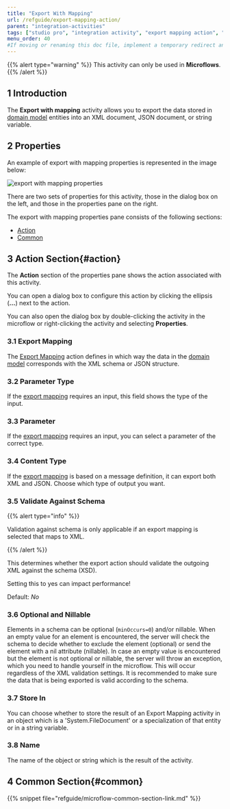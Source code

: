 ```yaml
---
title: "Export With Mapping"
url: /refguide/export-mapping-action/
parent: "integration-activities"
tags: ["studio pro", "integration activity", "export mapping action", "export to xml"]
menu_order: 40
#If moving or renaming this doc file, implement a temporary redirect and let the respective team know they should update the URL in the product. See Mapping to Products for more details.
---
```


{{% alert type="warning" %}}
This activity can only be used in **Microflows**.
{{% /alert %}}


## 1 Introduction

The **Export with mapping** activity allows you to export the data stored in [domain model](/refguide/domain-model/) entities into an XML document, JSON document, or string variable.

## 2 Properties

An example of export with mapping properties is represented in the image below:

![export with mapping properties](/attachments/refguide/modeling/application-logic/microflows-and-nanoflows/activities/integration-activities/export-mapping-action/export-with-mapping-properties.png)

There are two sets of properties for this activity, those in the dialog box on the left, and those in the properties pane on the right.

The export with mapping properties pane consists of the following sections:

* [Action](#action)
* [Common](#common)

## 3 Action Section{#action}

The **Action** section of the properties pane shows the action associated with this activity.

You can open a dialog box to configure this action by clicking the ellipsis (**…**) next to the action.

You can also open the dialog box by double-clicking the activity in the microflow or right-clicking the activity and selecting **Properties**.

### 3.1 Export Mapping

The [Export Mapping](/refguide/export-mappings/) action defines in which way the data in the [domain model](/refguide/domain-model/) corresponds with the XML schema or JSON structure.

### 3.2 Parameter Type

If the [export mapping](/refguide/export-mappings/) requires an input, this field shows the type of the input.

### 3.3 Parameter

If the [export mapping](/refguide/export-mappings/) requires an input, you can select a parameter of the correct type.

### 3.4 Content Type

If the [export mapping](/refguide/export-mappings/) is based on a message definition, it can export both XML and JSON. Choose which type of output you want.

### 3.5 Validate Against Schema

{{% alert type="info" %}}

Validation against schema is only applicable if an export mapping is selected that maps to XML.

{{% /alert %}}

This determines whether the export action should validate the outgoing XML against the schema (XSD).

Setting this to yes can impact performance!

Default: *No*

### 3.6 Optional and Nillable

Elements in a schema can be optional (`minOccurs=0`) and/or nillable. When an empty value for an element is encountered, the server will check the schema to decide whether to exclude the element (optional) or send the element with a nil attribute (nillable). In case an empty value is encountered but the element is not optional or nillable, the server will throw an exception, which you need to handle yourself in the microflow. This will occur regardless of the XML validation settings. It is recommended to make sure the data that is being exported is valid according to the schema.

### 3.7 Store In

You can choose whether to store the result of an Export Mapping activity in an object which is a 'System.FileDocument' or a specialization of that entity or in a string variable.

### 3.8 Name

The name of the object or string which is the result of the activity.

## 4 Common Section{#common}

{{% snippet file="refguide/microflow-common-section-link.md" %}}

